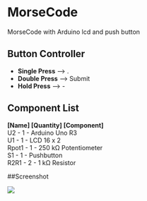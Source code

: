 # MorseCode
MorseCode with Arduino lcd and push button
##  Button Controller
<ul>
<li><B>Single Press</B> --> .</li>
<li><B>Double Press</B> --> Submit</li>
<li><B>Hold Press</B> --> -</li>

</ul>


## Component List
 <B> [Name] [Quantity] [Component] <br /></B>
U2 - 1	- Arduino Uno R3 <br />
U1	- 1	- LCD 16 x 2 <br />
Rpot1	- 1	- 250 kΩ Potentiometer <br />
S1 - 1	- Pushbutton <br />
R2R1	- 2	- 1 kΩ Resistor

##Screenshot

<img src="https://i.ibb.co/8YyZjSf/Screen-Shot-1444-09-17-at-2-38-09-PM.png" />
